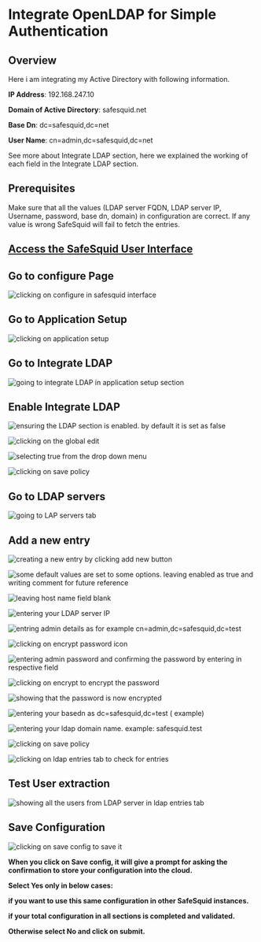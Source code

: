 # Integrate OpenLDAP for Simple Authentication

## Overview

Here i am integrating my Active Directory with following information.

**IP Address**: 192.168.247.10

**Domain of Active Directory**: safesquid.net

**Base Dn**: dc=safesquid,dc=net

**User Name**: cn=admin,dc=safesquid,dc=net

See more about Integrate LDAP section, here we explained the working of each field in the Integrate LDAP section.

## Prerequisites

Make sure that all the values (LDAP server FQDN, LDAP server IP, Username, password, base dn, domain) in configuration are correct. If any value is wrong SafeSquid will fail to fetch the entries.

## [Access the SafeSquid User Interface](https://help.safesquid.com/portal/en/kb/articles/access-the-safesquid-user-interface)

## Go to configure Page

![clicking on configure in safesquid interface](/img/How_To/Integrate_openLDAP_for_simple_authentication/image1.webp)

## Go to Application Setup 

![clicking on application setup](/img/How_To/Integrate_openLDAP_for_simple_authentication/image2.webp)

## Go to Integrate LDAP

![going to integrate LDAP in application setup section](/img/How_To/Integrate_openLDAP_for_simple_authentication/image3.webp)

## Enable Integrate LDAP 

![ensuring the LDAP section is enabled. by default it is set as false](/img/How_To/Integrate_openLDAP_for_simple_authentication/image4.webp)

![clicking on the global edit ](/img/How_To/Integrate_openLDAP_for_simple_authentication/image5.webp)

![selecting true from the drop down menu](/img/How_To/Integrate_openLDAP_for_simple_authentication/image6.webp)

![clicking on save policy](/img/How_To/Integrate_openLDAP_for_simple_authentication/image7.webp)

## Go to LDAP servers

![going to LAP servers tab](/img/How_To/Integrate_openLDAP_for_simple_authentication/image8.webp)

## Add a new entry 

![creating a new entry by clicking add new button](/img/How_To/Integrate_openLDAP_for_simple_authentication/image9.webp)

![some default values are set to some options. leaving enabled as true and writing comment for future reference](/img/How_To/Integrate_openLDAP_for_simple_authentication/image10.webp)

![leaving host name field blank](/img/How_To/Integrate_openLDAP_for_simple_authentication/image11.webp)

![entering your LDAP server IP ](/img/How_To/Integrate_openLDAP_for_simple_authentication/image12.webp)

![entring admin details as for example cn=admin,dc=safesquid,dc=test ](/img/How_To/Integrate_openLDAP_for_simple_authentication/image13.webp)

![clicking on encrypt password icon](/img/How_To/Integrate_openLDAP_for_simple_authentication/image14.webp)

![entering admin password and confirming the password by entering in respective field](/img/How_To/Integrate_openLDAP_for_simple_authentication/image15.webp)

![clicking on encrypt to encrypt the password](/img/How_To/Integrate_openLDAP_for_simple_authentication/image16.webp)

![showing that the password is now encrypted](/img/How_To/Integrate_openLDAP_for_simple_authentication/image17.webp)

![entering your basedn as dc=safesquid,dc=test ( example)](/img/How_To/Integrate_openLDAP_for_simple_authentication/image18.webp)

![entering your ldap domain name. example: safesquid.test](/img/How_To/Integrate_openLDAP_for_simple_authentication/image19.webp)

![clicking on save policy](/img/How_To/Integrate_openLDAP_for_simple_authentication/image20.webp)

![clicking on ldap entries tab to check for entries](/img/How_To/Integrate_openLDAP_for_simple_authentication/image21.webp)

## Test User extraction 

![showing all the users from LDAP server in ldap entries tab](/img/How_To/Integrate_openLDAP_for_simple_authentication/image22.webp)

## Save Configuration 

![clicking on save config to save it](/img/How_To/Integrate_openLDAP_for_simple_authentication/image23.webp)

**When you click on Save config, it will give a prompt for asking the confirmation to store your configuration into the cloud.**

**Select Yes only in below cases:**

**if you want to use this same configuration in other SafeSquid instances.**

**if your total configuration in all sections is completed and validated.**

**Otherwise select No and click on submit.**
